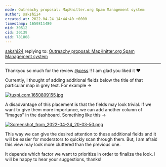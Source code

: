 ```yaml
---
node: Outreachy proposal: MapKnitter.org Spam Management system
author: sakshi24
created_at: 2022-04-24 14:44:40 +0000
timestamp: 1650811480
nid: 30512
cid: 30139
uid: 781808
---
```




[sakshi24](../profile/sakshi24) replying to: [Outreachy proposal: MapKnitter.org Spam Management system](../notes/sakshi24/04-19-2022/outreachy-proposal-mapknitter-org-spam-management-system)

----
Thankyou so much for the review [@cess](/profile/cess) !! I am glad you liked it ❤️ 

Currently, I thought of adding additional fields below the title of that particular map in grey text. For example ->

[![tuxpi.com.1650809155.jpg](/i/46507)](/i/46507?s=o)

A disadvantage of this placement is that the fields may look trivial. If we want to give them more importance, we can add another column of "Images" in the dashboard. Something like this ->

[![Screenshot_from_2022-04-24_20-03-50.png](/i/46511)](/i/46511?s=o)

This way we can give the desired attention to these additional fields and it will be easier for moderators to quickly scan through them. But, I am afraid this view may look more cluttered than the previous one.

It depends which factor we want to prioritize in order to finalize the look. I will be happy to hear your suggestions, thanks!